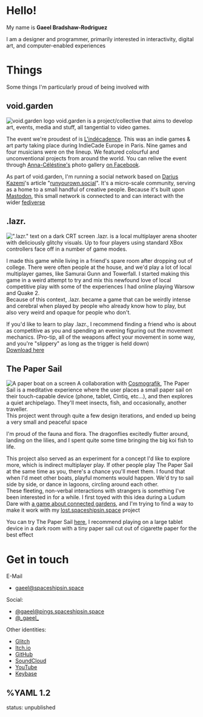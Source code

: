 # Hello!
My name is __Gaeel&nbsp;Bradshaw‑Rodriguez__    
  
I am a designer and programmer, primarily interested in interactivity, digital art, and computer-enabled experiences   


# Things
Some things I'm particularly proud of being involved with

## void.garden
![void.garden logo](voidgarden.700w.jpg)
void.garden is a project/collective that aims to develop art, events, media and stuff, all tangential to video games.

The event we're proudest of is [L'indécadence](https://voidgarden.itch.io/lindecadence). This was an indie games & art party taking place during IndieCade Europe in Paris. Nine games and four musicians were on the lineup. We featured colourful and unconventional projects from around the world. You can relive the event through [Anna-Céléstine's](https://twitter.com/lafilledct) photo gallery [on Facebook](https://www.facebook.com/pg/lafilledct/photos/?tab=album&album_id=1471957822887747).

As part of void.garden, I'm running a social network based on [Darius Kazemi](http://tinysubversions.com/)'s article "[runyourown.social](https://runyourown.social)". It's a micro-scale community, serving as a home to a small handful of creative people. Because it's built upon [Mastodon](https://joinmastodon.org/), this small network is connected to and can interact with the wider [fediverse](https://en.wikipedia.org/wiki/Fediverse)   


## .lazr.
![".lazr." text on a dark CRT screen](lazr.700w.jpg)
.lazr. is a local multiplayer arena shooter with deliciously glitchy visuals. Up to four players using standard XBox controllers face off in a number of game modes.

I made this game while living in a friend's spare room after dropping out of college. There were often people at the house, and we'd play a lot of local multiplayer games, like Samurai Gunn and Towerfall. I started making this game in a weird attempt to try and mix this newfound love of local competitive play with some of the experiences I had online playing Warsow and Quake 2.   
Because of this context, .lazr. became a game that can be weirdly intense and cerebral when played by people who already know how to play, but also very weird and opaque for people who don't.
 
If you'd like to learn to play .lazr., I recommend finding a friend who is about as competitive as you and spending an evening figuring out the movement mechanics. (Pro-tip, all of the weapons affect your movement in some way, and you're "slippery" as long as the trigger is held down)   
[Download here](https://gaeel.itch.io/lazr)


## The Paper Sail
![A paper boat on a screen](papersail.700w.jpg)
A collaboration with [Cosmografik](http://cosmografik.fr/), The Paper Sail is a meditative experience where the user places a small paper sail on their touch-capable device (phone, tablet, Cintiq, etc…), and then explores a quiet archipelago. They'll meet insects, fish, and occasionally, another traveller.   
This project went through quite a few design iterations, and ended up being a very small and peaceful space

I'm proud of the fauna and flora. The dragonflies excitedly flutter around, landing on the lilies, and I spent quite some time bringing the big koi fish to life.

This project also served as an experiment for a concept I'd like to explore more, which is indirect multiplayer play. If other people play The Paper Sail at the same time as you, there's a chance you'll meet them. I found that when I'd meet other boats, playful moments would happen. We'd try to sail side by side, or dance in lagoons, circling around each other.   
These fleeting, non-verbal interactions with strangers is something I've been interested in for a while. I first toyed with this idea during a Ludum Dare with [a game about connected gardens](https://twitter.com/_Gaeel_/status/1105939396442972160), and I'm trying to find a way to make it work with my [lost.spaceshipsin.space](https://lost.spaceshipsin.space) project

You can try The Paper Sail [here](https://papersail.lab.arte.tv/), I recommend playing on a large tablet device in a dark room with a tiny paper sail cut out of cigarette paper for the best effect

# Get in touch <a name="contact" aria-hidden="true"></a>
E-Mail
  * [gaeel@spaceshipsin.space](mailto:gaeel@spaceshipsin.space)
  
Social:
  * <a rel="me" href="https://pings.spaceshipsin.space">@gaeel@pings.spaceshipsin.space</a>
  * <a rel="me" href="https://twitter.com/_gaeel_">@\_gaeel\_</a>

Other identities:
  * [Glitch](https://glitch.com/@gaeel)
  * [Itch.io](https://gaeel.itch.io/)
  * [GitHub](https://github.com/Bradshaw)
  * [SoundCloud](https://soundcloud.com/freelancer-epic)
  * [YouTube](https://www.youtube.com/channel/UCHY1DlIho8kNykWSpDHL7qQ)
  * [Keybase](https://keybase.io/gaeel)
  
%YAML 1.2
---
status: unpublished
  